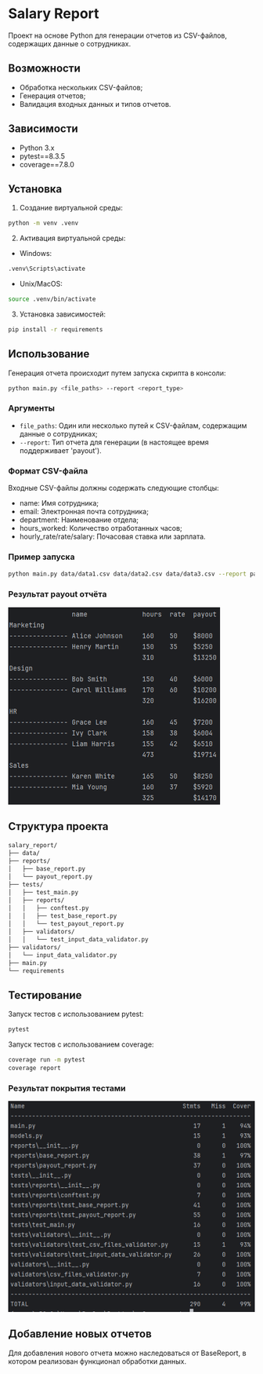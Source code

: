 # Salary Report

Проект на основе Python для генерации отчетов из CSV-файлов, содержащих данные о сотрудниках.

## Возможности

- Обработка нескольких CSV-файлов;
- Генерация отчетов;
- Валидация входных данных и типов отчетов.

## Зависимости

- Python 3.x
- pytest==8.3.5
- coverage==7.8.0

## Установка

1. Создание виртуальной среды:
```bash
python -m venv .venv
```
2. Активация виртуальной среды:
- Windows:
```bash
.venv\Scripts\activate
```
- Unix/MacOS:
```bash
source .venv/bin/activate
```
3. Установка зависимостей:
```bash
pip install -r requirements
```

## Использование

Генерация отчета происходит путем запуска скрипта в консоли:

```bash
python main.py <file_paths> --report <report_type>
```

### Аргументы

- `file_paths`: Один или несколько путей к CSV-файлам, содержащим данные о сотрудниках;
- `--report`: Тип отчета для генерации (в настоящее время поддерживает 'payout').

### Формат CSV-файла

Входные CSV-файлы должны содержать следующие столбцы:
- name: Имя сотрудника;
- email: Электронная почта сотрудника;
- department: Наименование отдела;
- hours_worked: Количество отработанных часов;
- hourly_rate/rate/salary: Почасовая ставка или зарплата.

### Пример запуска

```bash
python main.py data/data1.csv data/data2.csv data/data3.csv --report payout
```

### Результат payout отчёта

![img.png](data/images/payout_report_result.png)

## Структура проекта

```
salary_report/
├── data/
├── reports/
│   ├── base_report.py
│   └── payout_report.py
├── tests/
│   ├── test_main.py
│   ├── reports/
│   │   ├── conftest.py
│   │   ├── test_base_report.py
│   │   └── test_payout_report.py
│   ├── validators/
│   │   └── test_input_data_validator.py
├── validators/
│   └── input_data_validator.py
├── main.py
└── requirements
```

## Тестирование

Запуск тестов с использованием pytest:
```bash
pytest
```

Запуск тестов с использованием coverage:
```bash
coverage run -m pytest
coverage report
```

### Результат покрытия тестами

![img.png](data\images\test_coverage_report.png)

## Добавление новых отчетов

Для добавления нового отчета можно наследоваться от BaseReport, в котором реализован функционал обработки данных.